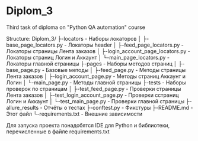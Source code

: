 # Diplom_3
Third task of diploma on "Python QA automation" course

Structure:
Diplom_3/
├-locators - Наборы локаторов
│  ├-base_page_locators.py - Локаторы header
│  ├-feed_page_locators.py - Локаторы страницы Лента заказов
│  ├-login_account_page_locators.py - Локаторы страниц Логин и Аккаунт
│  └-main_page_locators.py - Локаторы главной страницы
├-pages - Наборы методов страниц
│  ├-base_page.py - Базовые методы
│  ├-feed_page.py - Методы страницы Лента заказов
│  ├-login_account_page.py - Методы страниц Аккаунт и Логин
│  └-main_page.py - Методы главной страницы
├-tests - Наборы проверок по страницам
│  ├-test_feed_page.py - Проверки страницы Лента заказов
│  ├-test_login_account_page.py - Проверки сстраниц Логин и Аккаунт
│  └-test_main_page.py - Проверки главной страницы
├-allure_results - Отчёты о тестах
├-conftest.py - Фикстуры
├-README.md - Этот файл
└-requirements.txt - Внешние зависимости

Для запуска проекта понадобятся IDE для Python и библиотеки, перечисленные в файле requirements.txt
